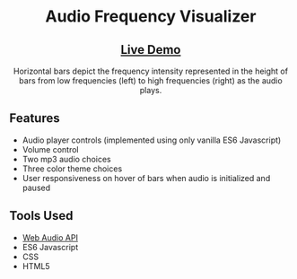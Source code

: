 <h1 align="center">Audio Frequency Visualizer</h1>
<h2 align="center"><a  href="https://chloe-trn.github.io/audio-frequency-visualizer/">Live Demo</a></h2>

<p align="center"> Horizontal bars depict the frequency intensity represented in the height of bars from low frequencies (left) to high frequencies (right) as the audio plays. </p>

## Features 
* Audio player controls (implemented using only vanilla ES6 Javascript)
* Volume control
* Two mp3 audio choices
* Three color theme choices
* User responsiveness on hover of bars when audio is initialized and paused

## Tools Used
* <a href="https://developer.mozilla.org/en-US/docs/Web/API/Web_Audio_API">Web Audio API</a>
* ES6 Javascript
* CSS
* HTML5
